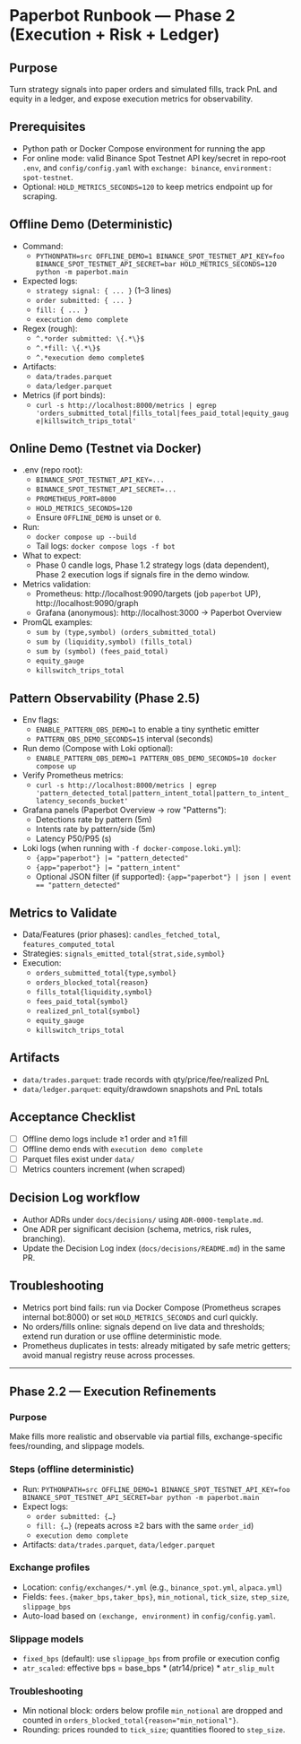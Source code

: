 # Paperbot Runbook — Phase 2 (Execution + Risk + Ledger)

## Purpose
Turn strategy signals into paper orders and simulated fills, track PnL and equity in a ledger, and expose execution metrics for observability.

## Prerequisites
- Python path or Docker Compose environment for running the app
- For online mode: valid Binance Spot Testnet API key/secret in repo‑root `.env`, and `config/config.yaml` with `exchange: binance`, `environment: spot-testnet`.
- Optional: `HOLD_METRICS_SECONDS=120` to keep metrics endpoint up for scraping.

## Offline Demo (Deterministic)
- Command:
  - `PYTHONPATH=src OFFLINE_DEMO=1 BINANCE_SPOT_TESTNET_API_KEY=foo BINANCE_SPOT_TESTNET_API_SECRET=bar HOLD_METRICS_SECONDS=120 python -m paperbot.main`
- Expected logs:
  - `strategy signal: { ... }` (1–3 lines)
  - `order submitted: { ... }`
  - `fill: { ... }`
  - `execution demo complete`
- Regex (rough):
  - `^.*order submitted: \{.*\}$`
  - `^.*fill: \{.*\}$`
  - `^.*execution demo complete$`
- Artifacts:
  - `data/trades.parquet`
  - `data/ledger.parquet`
- Metrics (if port binds):
  - `curl -s http://localhost:8000/metrics | egrep 'orders_submitted_total|fills_total|fees_paid_total|equity_gauge|killswitch_trips_total'`

## Online Demo (Testnet via Docker)
- .env (repo root):
  - `BINANCE_SPOT_TESTNET_API_KEY=...`
  - `BINANCE_SPOT_TESTNET_API_SECRET=...`
  - `PROMETHEUS_PORT=8000`
  - `HOLD_METRICS_SECONDS=120`
  - Ensure `OFFLINE_DEMO` is unset or `0`.
- Run:
  - `docker compose up --build`
  - Tail logs: `docker compose logs -f bot`
- What to expect:
  - Phase 0 candle logs, Phase 1.2 strategy logs (data dependent), Phase 2 execution logs if signals fire in the demo window.
- Metrics validation:
  - Prometheus: http://localhost:9090/targets (job `paperbot` UP), http://localhost:9090/graph
  - Grafana (anonymous): http://localhost:3000 → Paperbot Overview
- PromQL examples:
    - `sum by (type,symbol) (orders_submitted_total)`
    - `sum by (liquidity,symbol) (fills_total)`
    - `sum by (symbol) (fees_paid_total)`
    - `equity_gauge`
    - `killswitch_trips_total`

## Pattern Observability (Phase 2.5)
- Env flags:
  - `ENABLE_PATTERN_OBS_DEMO=1` to enable a tiny synthetic emitter
  - `PATTERN_OBS_DEMO_SECONDS=15` interval (seconds)
- Run demo (Compose with Loki optional):
  - `ENABLE_PATTERN_OBS_DEMO=1 PATTERN_OBS_DEMO_SECONDS=10 docker compose up`
- Verify Prometheus metrics:
  - `curl -s http://localhost:8000/metrics | egrep 'pattern_detected_total|pattern_intent_total|pattern_to_intent_latency_seconds_bucket'`
- Grafana panels (Paperbot Overview → row "Patterns"):
  - Detections rate by pattern (5m)
  - Intents rate by pattern/side (5m)
  - Latency P50/P95 (s)
- Loki logs (when running with `-f docker-compose.loki.yml`):
  - `{app="paperbot"} |= "pattern_detected"`
  - `{app="paperbot"} |= "pattern_intent"`
  - Optional JSON filter (if supported): `{app="paperbot"} | json | event == "pattern_detected"`


## Metrics to Validate
- Data/Features (prior phases): `candles_fetched_total`, `features_computed_total`
- Strategies: `signals_emitted_total{strat,side,symbol}`
- Execution:
  - `orders_submitted_total{type,symbol}`
  - `orders_blocked_total{reason}`
  - `fills_total{liquidity,symbol}`
  - `fees_paid_total{symbol}`
  - `realized_pnl_total{symbol}`
  - `equity_gauge`
  - `killswitch_trips_total`

## Artifacts
- `data/trades.parquet`: trade records with qty/price/fee/realized PnL
- `data/ledger.parquet`: equity/drawdown snapshots and PnL totals

## Acceptance Checklist
- [ ] Offline demo logs include ≥1 order and ≥1 fill
- [ ] Offline demo ends with `execution demo complete`
- [ ] Parquet files exist under `data/`
- [ ] Metrics counters increment (when scraped)

## Decision Log workflow
- Author ADRs under `docs/decisions/` using `ADR-0000-template.md`.
- One ADR per significant decision (schema, metrics, risk rules, branching).
- Update the Decision Log index (`docs/decisions/README.md`) in the same PR.

## Troubleshooting
- Metrics port bind fails: run via Docker Compose (Prometheus scrapes internal bot:8000) or set `HOLD_METRICS_SECONDS` and curl quickly.
- No orders/fills online: signals depend on live data and thresholds; extend run duration or use offline deterministic mode.
- Prometheus duplicates in tests: already mitigated by safe metric getters; avoid manual registry reuse across processes.


---

## Phase 2.2 — Execution Refinements

### Purpose
Make fills more realistic and observable via partial fills, exchange-specific fees/rounding, and slippage models.

### Steps (offline deterministic)
- Run: `PYTHONPATH=src OFFLINE_DEMO=1 BINANCE_SPOT_TESTNET_API_KEY=foo BINANCE_SPOT_TESTNET_API_SECRET=bar python -m paperbot.main`
- Expect logs:
  - `order submitted: {…}`
  - `fill: {…}` (repeats across ≥2 bars with the same `order_id`)
  - `execution demo complete`
- Artifacts: `data/trades.parquet`, `data/ledger.parquet`

### Exchange profiles
- Location: `config/exchanges/*.yml` (e.g., `binance_spot.yml`, `alpaca.yml`)
- Fields: `fees.{maker_bps,taker_bps}`, `min_notional`, `tick_size`, `step_size`, `slippage_bps`
- Auto-load based on `(exchange, environment)` in `config/config.yaml`.

### Slippage models
- `fixed_bps` (default): use `slippage_bps` from profile or execution config
- `atr_scaled`: effective bps = base_bps * (atr14/price) * `atr_slip_mult`

### Troubleshooting
- Min notional block: orders below profile `min_notional` are dropped and counted in `orders_blocked_total{reason="min_notional"}`.
- Rounding: prices rounded to `tick_size`; quantities floored to `step_size`.
